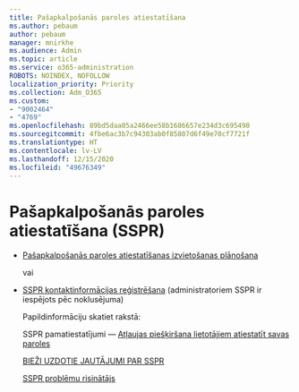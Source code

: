 ```yaml
---
title: Pašapkalpošanās paroles atiestatīšana
ms.author: pebaum
author: pebaum
manager: mnirkhe
ms.audience: Admin
ms.topic: article
ms.service: o365-administration
ROBOTS: NOINDEX, NOFOLLOW
localization_priority: Priority
ms.collection: Adm_O365
ms.custom:
- "9002464"
- "4769"
ms.openlocfilehash: 89bd5daa05a2466ee58b1686657e234d3c695490
ms.sourcegitcommit: 4fbe6ac3b7c94303ab0f85807d6f49e70cf7721f
ms.translationtype: HT
ms.contentlocale: lv-LV
ms.lasthandoff: 12/15/2020
ms.locfileid: "49676349"
---
```

# <a name="self-service-password-reset-sspr"></a>Pašapkalpošanās paroles atiestatīšana (SSPR)

- [Pašapkalpošanās paroles atiestatīšanas izvietošanas plānošana](https://go.microsoft.com/fwlink/?linkid=2142944)  

    vai
- [SSPR kontaktinformācijas reģistrēšana](https://go.microsoft.com/fwlink/?linkid=849451) (administratoriem SSPR ir iespējots pēc noklusējuma)

    Papildinformāciju skatiet rakstā:

    SSPR pamatiestatījumi — [Atļaujas piešķiršana lietotājiem atiestatīt savas paroles](https://docs.microsoft.com/microsoft-365/admin/add-users/let-users-reset-passwords)

    [BIEŽI UZDOTIE JAUTĀJUMI PAR SSPR](https://docs.microsoft.com/azure/active-directory/authentication/active-directory-passwords-faq)

    [SSPR problēmu risinātājs](https://docs.microsoft.com/azure/active-directory/authentication/active-directory-passwords-troubleshoot)
